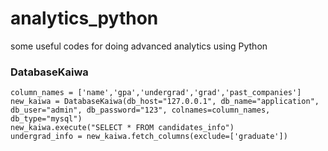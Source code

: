 # analytics_python
some useful codes for doing advanced analytics using Python


### DatabaseKaiwa
```
column_names = ['name','gpa','undergrad','grad','past_companies']
new_kaiwa = DatabaseKaiwa(db_host="127.0.0.1", db_name="application", db_user="admin", db_password="123", colnames=column_names, db_type="mysql")
new_kaiwa.execute("SELECT * FROM candidates_info")
undergrad_info = new_kaiwa.fetch_columns(exclude=['graduate'])
```
